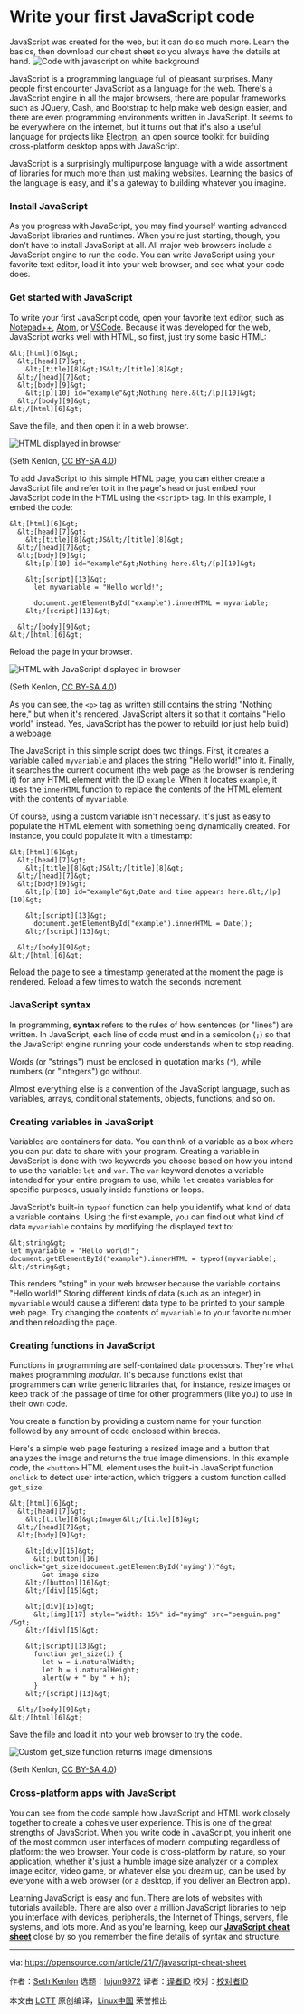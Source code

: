 [#]: subject: (Write your first JavaScript code)
[#]: via: (https://opensource.com/article/21/7/javascript-cheat-sheet)
[#]: author: (Seth Kenlon https://opensource.com/users/seth)
[#]: collector: (lujun9972)
[#]: translator: ( )
[#]: reviewer: ( )
[#]: publisher: ( )
[#]: url: ( )

Write your first JavaScript code
======
JavaScript was created for the web, but it can do so much more. Learn
the basics, then download our cheat sheet so you always have the details
at hand.
![Code with javascript on white background][1]

JavaScript is a programming language full of pleasant surprises. Many people first encounter JavaScript as a language for the web. There's a JavaScript engine in all the major browsers, there are popular frameworks such as JQuery, Cash, and Bootstrap to help make web design easier, and there are even programming environments written in JavaScript. It seems to be everywhere on the internet, but it turns out that it's also a useful language for projects like [Electron][2], an open source toolkit for building cross-platform desktop apps with JavaScript.

JavaScript is a surprisingly multipurpose language with a wide assortment of libraries for much more than just making websites. Learning the basics of the language is easy, and it's a gateway to building whatever you imagine.

### Install JavaScript

As you progress with JavaScript, you may find yourself wanting advanced JavaScript libraries and runtimes. When you're just starting, though, you don't have to install JavaScript at all. All major web browsers include a JavaScript engine to run the code. You can write JavaScript using your favorite text editor, load it into your web browser, and see what your code does.

### Get started with JavaScript

To write your first JavaScript code, open your favorite text editor, such as [Notepad++][3], [Atom][4], or [VSCode][5]. Because it was developed for the web, JavaScript works well with HTML, so first, just try some basic HTML:


```
&lt;[html][6]&gt;
  &lt;[head][7]&gt;
    &lt;[title][8]&gt;JS&lt;/[title][8]&gt;
  &lt;/[head][7]&gt;
  &lt;[body][9]&gt;
    &lt;[p][10] id="example"&gt;Nothing here.&lt;/[p][10]&gt;
  &lt;/[body][9]&gt;
&lt;/[html][6]&gt;
```

Save the file, and then open it in a web browser.

![HTML displayed in browser][11]

(Seth Kenlon, [CC BY-SA 4.0][12])

To add JavaScript to this simple HTML page, you can either create a JavaScript file and refer to it in the page's `head` or just embed your JavaScript code in the HTML using the `<script>` tag. In this example, I embed the code:


```
&lt;[html][6]&gt;
  &lt;[head][7]&gt;
    &lt;[title][8]&gt;JS&lt;/[title][8]&gt;
  &lt;/[head][7]&gt;
  &lt;[body][9]&gt;
    &lt;[p][10] id="example"&gt;Nothing here.&lt;/[p][10]&gt;

    &lt;[script][13]&gt;
      let myvariable = "Hello world!";

      document.getElementById("example").innerHTML = myvariable;
    &lt;/[script][13]&gt;
   
  &lt;/[body][9]&gt;
&lt;/[html][6]&gt;
```

Reload the page in your browser.

![HTML with JavaScript displayed in browser][14]

(Seth Kenlon, [CC BY-SA 4.0][12])

As you can see, the `<p>` tag as written still contains the string "Nothing here," but when it's rendered, JavaScript alters it so that it contains "Hello world" instead. Yes, JavaScript has the power to rebuild (or just help build) a webpage.

The JavaScript in this simple script does two things. First, it creates a variable called `myvariable` and places the string "Hello world!" into it. Finally, it searches the current document (the web page as the browser is rendering it) for any HTML element with the ID `example`. When it locates `example`, it uses the `innerHTML` function to replace the contents of the HTML element with the contents of `myvariable`.

Of course, using a custom variable isn't necessary. It's just as easy to populate the HTML element with something being dynamically created. For instance, you could populate it with a timestamp:


```
&lt;[html][6]&gt;
  &lt;[head][7]&gt;
    &lt;[title][8]&gt;JS&lt;/[title][8]&gt;
  &lt;/[head][7]&gt;
  &lt;[body][9]&gt;
    &lt;[p][10] id="example"&gt;Date and time appears here.&lt;/[p][10]&gt;

    &lt;[script][13]&gt;
      document.getElementById("example").innerHTML = Date();
    &lt;/[script][13]&gt;
   
  &lt;/[body][9]&gt;
&lt;/[html][6]&gt;
```

Reload the page to see a timestamp generated at the moment the page is rendered. Reload a few times to watch the seconds increment.

### JavaScript syntax

In programming, **syntax** refers to the rules of how sentences (or "lines") are written. In JavaScript, each line of code must end in a semicolon (`;`) so that the JavaScript engine running your code understands when to stop reading.

Words (or "strings") must be enclosed in quotation marks (`"`), while numbers (or "integers") go without.

Almost everything else is a convention of the JavaScript language, such as variables, arrays, conditional statements, objects, functions, and so on.

### Creating variables in JavaScript

Variables are containers for data. You can think of a variable as a box where you can put data to share with your program. Creating a variable in JavaScript is done with two keywords you choose based on how you intend to use the variable: `let` and `var`. The `var` keyword denotes a variable intended for your entire program to use, while `let` creates variables for specific purposes, usually inside functions or loops.

JavaScript's built-in `typeof` function can help you identify what kind of data a variable contains. Using the first example, you can find out what kind of data `myvariable` contains by modifying the displayed text to:


```
&lt;string&gt;
let myvariable = "Hello world!";
document.getElementById("example").innerHTML = typeof(myvariable);
&lt;/string&gt;
```

This renders "string" in your web browser because the variable contains "Hello world!" Storing different kinds of data (such as an integer) in `myvariable` would cause a different data type to be printed to your sample web page. Try changing the contents of `myvariable` to your favorite number and then reloading the page.

### Creating functions in JavaScript

Functions in programming are self-contained data processors. They're what makes programming _modular_. It's because functions exist that programmers can write generic libraries that, for instance, resize images or keep track of the passage of time for other programmers (like you) to use in their own code.

You create a function by providing a custom name for your function followed by any amount of code enclosed within braces.

Here's a simple web page featuring a resized image and a button that analyzes the image and returns the true image dimensions. In this example code, the `<button>` HTML element uses the built-in JavaScript function `onclick` to detect user interaction, which triggers a custom function called `get_size`:


```
&lt;[html][6]&gt;
  &lt;[head][7]&gt;
    &lt;[title][8]&gt;Imager&lt;/[title][8]&gt;
  &lt;/[head][7]&gt;
  &lt;[body][9]&gt;

    &lt;[div][15]&gt;
      &lt;[button][16] onclick="get_size(document.getElementById('myimg'))"&gt;
        Get image size
    &lt;/[button][16]&gt;
    &lt;/[div][15]&gt;
   
    &lt;[div][15]&gt;
      &lt;[img][17] style="width: 15%" id="myimg" src="penguin.png" /&gt;
    &lt;/[div][15]&gt;
   
    &lt;[script][13]&gt;
      function get_size(i) {
        let w = i.naturalWidth;
        let h = i.naturalHeight;
        alert(w + " by " + h);
      }
    &lt;/[script][13]&gt;
   
  &lt;/[body][9]&gt;
&lt;/[html][6]&gt;
```

Save the file and load it into your web browser to try the code.

![Custom get_size function returns image dimensions][18]

(Seth Kenlon, [CC BY-SA 4.0][12])

### Cross-platform apps with JavaScript

You can see from the code sample how JavaScript and HTML work closely together to create a cohesive user experience. This is one of the great strengths of JavaScript. When you write code in JavaScript, you inherit one of the most common user interfaces of modern computing regardless of platform: the web browser. Your code is cross-platform by nature, so your application, whether it's just a humble image size analyzer or a complex image editor, video game, or whatever else you dream up, can be used by everyone with a web browser (or a desktop, if you deliver an Electron app).

Learning JavaScript is easy and fun. There are lots of websites with tutorials available. There are also over a million JavaScript libraries to help you interface with devices, peripherals, the Internet of Things, servers, file systems, and lots more. And as you're learning, keep our [**JavaScript cheat sheet**][19] close by so you remember the fine details of syntax and structure.

--------------------------------------------------------------------------------

via: https://opensource.com/article/21/7/javascript-cheat-sheet

作者：[Seth Kenlon][a]
选题：[lujun9972][b]
译者：[译者ID](https://github.com/译者ID)
校对：[校对者ID](https://github.com/校对者ID)

本文由 [LCTT](https://github.com/LCTT/TranslateProject) 原创编译，[Linux中国](https://linux.cn/) 荣誉推出

[a]: https://opensource.com/users/seth
[b]: https://github.com/lujun9972
[1]: https://opensource.com/sites/default/files/styles/image-full-size/public/lead-images/code2.png?itok=JCJTJszs (Code with javascript on white background)
[2]: https://www.electronjs.org/
[3]: https://opensource.com/article/16/12/notepad-text-editor
[4]: https://opensource.com/article/20/12/atom
[5]: https://opensource.com/article/20/6/open-source-alternatives-vs-code
[6]: http://december.com/html/4/element/html.html
[7]: http://december.com/html/4/element/head.html
[8]: http://december.com/html/4/element/title.html
[9]: http://december.com/html/4/element/body.html
[10]: http://december.com/html/4/element/p.html
[11]: https://opensource.com/sites/default/files/pictures/plain-html.jpg (HTML displayed in browser)
[12]: https://creativecommons.org/licenses/by-sa/4.0/
[13]: http://december.com/html/4/element/script.html
[14]: https://opensource.com/sites/default/files/uploads/html-javascript.jpg (HTML with JavaScript displayed in browser)
[15]: http://december.com/html/4/element/div.html
[16]: http://december.com/html/4/element/button.html
[17]: http://december.com/html/4/element/img.html
[18]: https://opensource.com/sites/default/files/uploads/get-size.jpg (Custom get_size function returns image dimensions)
[19]: https://opensource.com/downloads/javascript-cheat-sheet

